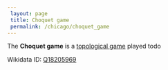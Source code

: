 ```yaml
---
 layout: page
 title: Choquet game
 permalink: /chicago/choquet_game
---
```

The **Choquet game** is a [topological game](https://mathgloss.github.io/MathGloss/topological_game) played todo 

Wikidata ID: [Q18205969](https://www.wikidata.org/wiki/Q18205969)